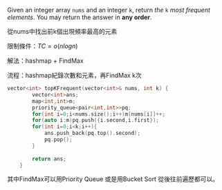 Given an integer array `nums` and an integer `k`, return _the_ `k` _most frequent elements_. You may return the answer in **any order**.

從nums中找出前k個出現頻率最高的元素

限制條件：$TC=o(nlogn)$

解法：hashmap + FindMax

流程：hashmap紀錄次數和元素，再FindMax k次

```cpp
vector<int> topKFrequent(vector<int>& nums, int k) {
        vector<int>ans;
        map<int,int>m;
        priority_queue<pair<int,int>>pq;
        for(int i=0;i<nums.size();i++)m[nums[i]]++;
        for(auto i:m)pq.push({i.second,i.first});
        for(int i=0;i<k;i++){
            ans.push_back(pq.top().second);
            pq.pop();
        }
        
        return ans;  
    }
```

其中FindMax可以用Priority Queue 或是用Bucket Sort 從後往前遍歷都可以。